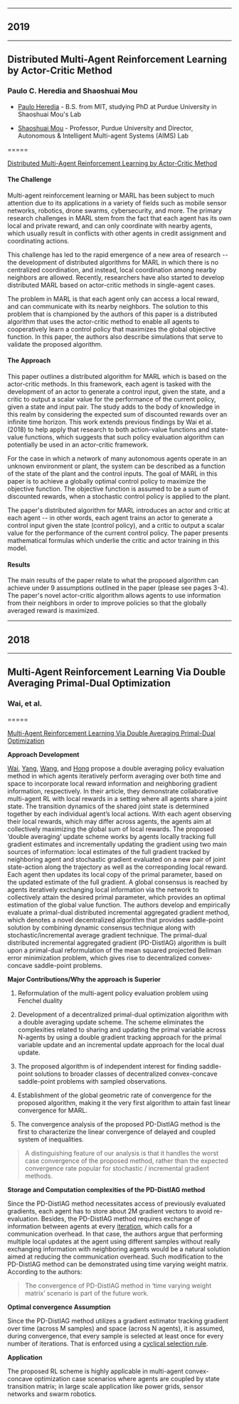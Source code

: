 
---
## 2019
---

## Distributed Multi-Agent Reinforcement Learning by Actor-Critic Method

### Paulo C. Heredia and Shaoshuai Mou


- [Paulo Heredia](https://www.cerias.purdue.edu/site/people/students/view/1918) - B.S. from MIT, studying PhD at Purdue University in Shaoshuai Mou's Lab

- [Shaoshuai Mou](https://engineering.purdue.edu/AIMS) - Professor, Purdue University and Director, Autonomous & Intelligent Multi-agent Systems (AIMS) Lab

=====


[Distributed Multi-Agent Reinforcement Learning by Actor-Critic Method](Heredia2019.pdf)

#### The Challenge
Multi-agent reinforcement learning or MARL has been subject to much attention due to its applications in a variety of fields such as mobile sensor networks, robotics, drone swarms, cybersecurity, and more.  The primary research challenges in MARL stem from the fact that each agent has its own local and private reward, and can only coordinate with nearby agents, which usually result in conflicts with other agents in credit assignment and coordinating actions.

This challenge has led to the rapid emergence of a new area of research -- the development of distributed algorithms for MARL in which there is no centralized coordination, and instead, local coordination among nearby neighbors are allowed.  Recently, researchers have also started to develop distributed MARL based on actor-critic methods in single-agent cases.

The problem in MARL is that each agent only can access a local reward, and can communicate with its nearby neighbors.  The solution to this problem that is championed by the authors of this paper is a distributed algorithm that uses the actor-critic method to enable all agents to cooperatively learn a control policy that maximizes the global objective function.  In this paper, the authors also describe simulations that serve to validate the proposed algorithm.

#### The Approach

This paper outlines a distributed algorithm for MARL which is based on the actor-critic methods.  In this framework, each agent is tasked with the development of an actor to generate a control input, given the state, and a critic to output a scalar value for the performance of the current policy, given a state and input pair.  The study adds to the body of knowledge in this realm by considering the expected sum of discounted rewards over an infinite time horizon.  This work extends previous findings by Wai et al. (2018) to help apply that research to both action-value functions and state-value functions, which suggests that such policy evaluation algorithm can potentially be used in an actor-critic framework.

For the case in which a network of many autonomous agents operate in an unknown environment or plant, the system can be described as a function of the state of the plant and the control inputs.  The goal of MARL in this paper is to achieve a globally optimal control policy to maximize the objective function.  The objective function is assumed to be a sum of discounted rewards, when a stochastic control policy is applied to the plant.

The paper's distributed algorithm for MARL introduces an actor and critic at each agent -- in other words, each agent trains an actor to generate a control input given the state (control policy), and a critic to output a scalar value for the performance of the current control policy.  The paper presents mathematical formulas which underlie the critic and actor training in this model.

#### Results

The main results of the paper relate to what the proposed algorithm can achieve under 9 assumptions outlined in the paper (please see pages 3-4).  The paper's novel actor-critic algorithm allows agents to use information from their neighbors in order to improve policies so that the globally averaged reward is maximized.

---

## 2018
---

## Multi-Agent Reinforcement Learning Via Double Averaging Primal-Dual Optimization

### Wai, et al.

=====


[Multi-Agent Reinforcement Learning Via Double Averaging Primal-Dual Optimization](2018_Wai.pdf)


**Approach Development** 


[Wai]( http://www.se.cuhk.edu.hk/people/academic-staff/prof-wai-hoi-to/), [Yang]( http://www.princeton.edu/~zy6/), [Wang]( https://www.mccormick.northwestern.edu/research-faculty/directory/profiles/wang-zhaoran.html), and [Hong]( https://people.ece.umn.edu/~mhong/mingyi.html) propose a double averaging policy evaluation method in which agents iteratively perform averaging over both time and space to incorporate local reward information and neighboring gradient information, respectively. In their article, they demonstrate collaborative multi-agent RL with local rewards in a setting where all agents share a joint state. The transition dynamics of the shared joint state is determined together by each individual agent’s local actions. With each agent observing their local rewards, which may differ across agents, the agents aim at collectively maximizing the global sum of local rewards. The proposed ‘double averaging’ update scheme works by agents locally tracking full gradient estimates and incrementally updating the gradient using two main sources of information: local estimates of the full gradient tracked by neighboring agent and stochastic gradient evaluated on a new pair of joint state-action along the trajectory as well as the corresponding local reward. Each agent then updates its local copy of the primal parameter, based on the updated estimate of the full gradient. A global consensus is reached by agents iteratively exchanging local information via the network to collectively attain the desired primal parameter, which provides an optimal estimation of the global value function. The authors develop and empirically evaluate a primal-dual distributed incremental aggregated gradient method, which denotes a novel decentralized algorithm that provides saddle-point solution by combining dynamic consensus technique along with stochastic/incremental average gradient technique. The primal-dual distributed incremental aggregated gradient (PD-DistIAG) algorithm is built upon a primal-dual reformulation of the mean squared projected Bellman error minimization problem, which gives rise to decentralized convex-concave saddle-point problems. 


**Major Contributions/Why the approach is Superior**


1. Reformulation of the multi-agent policy evaluation problem using Fenchel duality 


2. Development of a decentralized primal-dual optimization algorithm with a double averaging update scheme. The scheme eliminates the complexities related to sharing and updating the primal variable across N-agents by using a double gradient tracking approach for the primal variable update and an incremental update approach for the local dual update.


3. The proposed algorithm is of independent interest for finding saddle-point solutions to broader classes of decentralized convex-concave saddle-point problems with sampled observations.


4. Establishment of the global geometric rate of convergence for the proposed algorithm, making it the very first algorithm to attain fast linear convergence for MARL.


5. The convergence analysis of the proposed PD-DistIAG method is the first to characterize the linear convergence of delayed and coupled system of inequalities.


>A distinguishing feature of our analysis is that it handles the worst case convergence of the proposed method, rather than the expected convergence rate popular for stochastic / incremental gradient methods.



**Storage and Computation complexities of the PD-DistIAG method**


Since the PD-DistIAG method necessitates access of previously evaluated gradients, each agent has to store about 2M gradient vectors to avoid re-evaluation. Besides, the PD-DistIAG method requires exchange of information between agents at every [iteration]( https://www.techopedia.com/definition/3821/iteration), which calls for a communication overhead. In that case, the authors argue that performing multiple local updates at the agent using different samples without really exchanging information with neighboring agents would be a natural solution aimed at reducing the communication overhead. Such modification to the PD-DistIAG method can be demonstrated using time varying weight matrix. According to the authors:


>The convergence of PD-DistIAG method in ‘time varying weight matrix’ scenario is part of the future work.


**Optimal convergence Assumption**


Since the PD-DistIAG method utilizes a gradient estimator tracking gradient over time (across M samples) and space (across N agents), it is assumed, during convergence, that every sample is selected at least once for every number of iterations. That is enforced using  a [cyclical selection rule]( http://www.manualsdir.com/manuals/579995/rockwell-automation-arena-users-guide.html?page=68). 


**Application**


The proposed RL scheme is highly applicable in multi-agent convex-concave optimization case scenarios where agents are coupled by state transition matrix; in large scale application like power grids, sensor networks and swarm robotics. 

